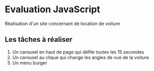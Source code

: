 # Evaluation JavaScript

Réalisation d'un site concernant de location de voiture

## Les tâches à réaliser

  1. Un carousel en haut de page qui défile toutes les 15 secondes
  2. Un carousel au clique qui change les angles de vue de la voiture
  3. Un menu burger

